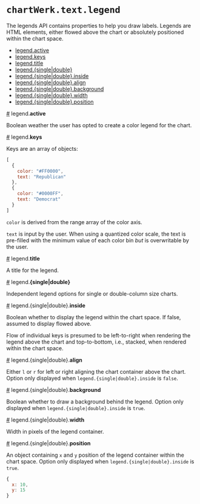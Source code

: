 # `chartWerk.text.legend`

The legends API contains properties to help you draw labels. Legends are HTML elements, either flowed above the chart or absolutely positioned within the chart space.

- [legend.active](#legend.active)
- [legend.keys](#legend.keys)
- [legend.title](#legend.title)
- [legend.{single|double}](#legend.size)
- [legend.{single|double}.inside](#legend.size.inside)
- [legend.{single|double}.align](#legend.size.align)
- [legend.{single|double}.background](#legend.size.background)
- [legend.{single|double}.width](#legend.size.width)
- [legend.{single|double}.position](#legend.size.position)

<a name="legend.active" href="#legend.active">#</a> legend.<b>active</b>

Boolean weather the user has opted to create a color legend for the chart.

<a name="legend.keys" href="#legend.keys">#</a> legend.<b>keys</b>

Keys are an array of objects:

```js
[
  {
    color: "#FF0000",
    text: "Republican"
  },
  {
    color: "#0000FF",
    text: "Democrat"
  }
]
```

`color` is derived from the range array of the color axis.

`text` is input by the user. When using a quantized color scale, the text is pre-filled with the minimum value of each color bin _but_ is overwritable by the user.

<a name="legend.title" href="#legend.title">#</a> legend.<b>title</b>

A title for the legend.

<a name="legend.size" href="#legend.size">#</a> legend.<b>{single|double}</b>

Independent legend options for single or double-column size charts.

<a name="legend.size.inside" href="#legend.size.inside">#</a> legend.{single|double}.<b>inside</b>

Boolean whether to display the legend within the chart space. If false, assumed to display flowed above.

Flow of individual keys is presumed to be left-to-right when rendering the legend above the chart and top-to-bottom, i.e., stacked, when rendered within the chart space.

<a name="legend.size.align" href="#legend.size.align">#</a> legend.{single|double}.<b>align</b>

Either `l` or `r` for left or right aligning the chart container above the chart. Option only displayed when `legend.{single|double}.inside` is `false`.

<a name="legend.size.background" href="#legend.size.background">#</a> legend.{single|double}.<b>background</b>

Boolean whether to draw a background behind the legend. Option only displayed when `legend.{single|double}.inside` is `true`.

<a name="legend.size.width" href="#legend.size.width">#</a> legend.{single|double}.<b>width</b>

Width in pixels of the legend container.

<a name="legend.size.position" href="#legend.size.position">#</a> legend.{single|double}.<b>position</b>

An object containing `x` and `y` position of the legend container within the chart space. Option only displayed when `legend.{single|double}.inside` is `true`.

```js
{
  x: 10,
  y: 15
}
```
